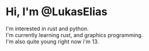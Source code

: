 # Hi, I'm @LukasElias
I'm interested in rust and python.<br>
I'm currently learning rust, and graphics programming.<br>
I'm also quite young right now i'm 13.
